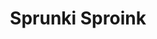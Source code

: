 ---
slug: sprunki-sproink-2542
title: Sprunki Sproink
description: "Sprunki Sproink is an exciting online game. Play for free directly in your browser!"
icon: /images/popular_mods/Sprunki Sproink.png
url: https://wowtbc.net/sprunkin/sproink/index.html
previewImage: /images/popular_mods/Sprunki Sproink.png
type: popular mods

# SEO配置
seo:
  title: "Sprunki Sproink - Play Free Online Game | Fun Browser Games"
  description: "Sprunki Sproink - Play this fun online game for free in your browser. No download required!"
  ogImage: "/images/popular_mods/Sprunki Sproink.png"
  keywords: "sprunki-sproink-2542, online game, browser game, free game, popular mods game, play online"

videoUrls:
  - https://www.youtube.com/embed/example1
  - https://www.youtube.com/embed/example2

whyPlay:
  title: "Why Play Sprunki Sproink?"
  items:
    - "Immersive Gameplay: Sprunki Sproink offers an engaging and immersive gaming experience that will keep you entertained for hours"
    - "Challenging Levels: Test your skills with increasingly difficult challenges and obstacles"
    - "Beautiful Graphics: Enjoy stunning visuals and smooth animations that bring the game world to life"
    - "Regular Updates: New content and features are added regularly to keep the game fresh and exciting"
    - "Free to Play: Experience all the fun without spending a penny"
    - "Community Features: Connect with other players, share strategies, and compete for high scores"
    - "Cross-Platform: Play on any device with a web browser, no downloads required"

features:
  title: "Key Features of Sprunki Sproink"
  image: "/images/popular_mods/Sprunki Sproink.png"
  items:
    - "Intuitive Controls: Easy to learn controls make Sprunki Sproink accessible for players of all skill levels"
    - "Multiple Game Modes: Enjoy various gameplay options that provide different challenges and experiences"
    - "Character Customization: Personalize your gaming experience with unique characters and items"
    - "Achievement System: Complete special tasks to earn rewards and recognition"
    - "Leaderboards: Compete with players worldwide and see who can achieve the highest scores"

characteristics:
  title: "Game Characteristics"
  image: "/images/popular_mods/Sprunki Sproink.png"
  items:
    - "Genre: Popular mods game with elements of strategy and skill"
    - "Difficulty: Suitable for both casual gamers and those seeking a challenge"
    - "Play Time: Quick sessions or extended gameplay, depending on your preference"
    - "Art Style: Vibrant and engaging visuals that enhance the gaming experience"
    - "Sound Design: Immersive audio that complements the gameplay perfectly"

info: "Sprunki Sproink is an exciting online game that offers players a unique and engaging gaming experience. With its intuitive controls, stunning visuals, and challenging gameplay, Sprunki Sproink provides hours of entertainment for players of all ages and skill levels. Whether you're looking for a quick gaming session during a break or an extended play session, Sprunki Sproink delivers an immersive experience that will keep you coming back for more. The game features multiple levels of increasing difficulty, ensuring that players are constantly challenged as they progress. With regular updates adding new content and features, Sprunki Sproink remains fresh and exciting, providing endless entertainment options for its growing community of players."

howToPlayIntro: "Welcome to Sprunki Sproink! This guide will walk you through the basics and help you master the game. Whether you're a beginner or looking to improve your skills, these tips and instructions will enhance your gaming experience."

howToPlaySteps:
  - title: "Getting Started"
    description: "Begin your Sprunki Sproink adventure by familiarizing yourself with the controls. Use your keyboard or mouse to navigate through the game interface. The tutorial will guide you through the basic mechanics and help you understand the objectives."
  - title: "Understanding the Objectives"
    description: "In Sprunki Sproink, your main goal is to progress through levels by completing specific objectives. Each level presents unique challenges that require different strategies and approaches."
  - title: "Mastering the Controls"
    description: "Practice using the controls to improve your precision and reaction time. Sprunki Sproink requires quick reflexes and strategic thinking to overcome obstacles and defeat opponents."
  - title: "Utilizing Power-ups"
    description: "Collect power-ups throughout the game to enhance your abilities and overcome difficult challenges. Each power-up offers unique advantages that can be crucial for success."
  - title: "Developing Strategies"
    description: "As you progress in Sprunki Sproink, develop effective strategies for different scenarios. Analyze patterns, anticipate challenges, and adapt your approach to maximize your performance."

faq:
  title: "Frequently Asked Questions about Sprunki Sproink"
  items:
    - question: "Is Sprunki Sproink free to play?"
      answer: "Yes, Sprunki Sproink is completely free to play directly in your web browser. No downloads or purchases are required to enjoy the full game experience."
    - question: "Can I play Sprunki Sproink on mobile devices?"
      answer: "Yes, Sprunki Sproink is optimized for both desktop and mobile play. You can enjoy the game on any device with a web browser and internet connection."
    - question: "Are there any in-game purchases?"
      answer: "While Sprunki Sproink is free to play, there may be optional in-game purchases available for cosmetic items or additional features that don't affect core gameplay."
    - question: "How often is Sprunki Sproink updated?"
      answer: "The developers regularly update Sprunki Sproink with new content, features, and improvements based on player feedback and game performance."
    - question: "Can I play Sprunki Sproink offline?"
      answer: "Currently, Sprunki Sproink requires an internet connection to play as it's a browser-based online game."
    - question: "Is Sprunki Sproink suitable for children?"
      answer: "Yes, Sprunki Sproink is designed to be family-friendly and suitable for players of all ages."
    - question: "How do I report bugs or issues?"
      answer: "If you encounter any problems while playing Sprunki Sproink, you can report them through the game's support page or contact the developers directly through their website."
    - question: "Still Have Questions?"
      answer: "If you have additional questions about Sprunki Sproink that aren't covered in this FAQ, please visit our support center or contact our customer service team for assistance."
---
